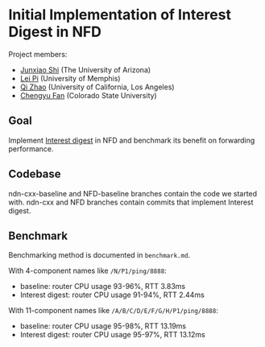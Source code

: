 # Initial Implementation of Interest Digest in NFD

Project members:

* [Junxiao Shi](https://www.cs.arizona.edu/~shijunxiao/) (The University of Arizona)
* [Lei Pi](https://www.linkedin.com/in/leipi1) (University of Memphis)
* [Qi Zhao](https://irl.cs.ucla.edu/~qzhao/) (University of California, Los Angeles)
* [Chengyu Fan](https://www.linkedin.com/in/chengyu-fan-5a56b227) (Colorado State University)

## Goal

Implement [Interest digest](https://redmine.named-data.net/issues/3333) in
NFD and benchmark its benefit on forwarding performance.

## Codebase

ndn-cxx-baseline and NFD-baseline branches contain the code we started with.
ndn-cxx and NFD branches contain commits that implement Interest digest.

## Benchmark

Benchmarking method is documented in `benchmark.md`.

With 4-component names like `/N/P1/ping/8888`:

* baseline: router CPU usage 93-96%, RTT 3.83ms
* Interest digest: router CPU usage 91-94%, RTT 2.44ms

With 11-component names like `/A/B/C/D/E/F/G/H/P1/ping/8888`:

* baseline: router CPU usage 95-98%, RTT 13.19ms
* Interest digest: router CPU usage 95-97%, RTT 13.12ms

